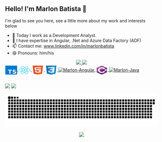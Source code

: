 ## Hello! I'm Marlon Batista 👋

I'm glad to see you here, see a little more about my work and interests below

- 🔭 Today I work as a Development Analyst.
- 🌱 I have expertise in Angular, .Net and Azure Data Factory (ADF)
- 📫 Contact me: www.linkedin.com/in/marlonbatista
- 😄 Pronouns: him/his

<div align="center">
  <a href="https://github.com/marlonbatista">
  <img height="180em" src="https://github-readme-stats.vercel.app/api?username=marlonbatista&show_icons=true&theme=tokyonight&include_all_commits=true&count_private=true"/>
  <img height="180em" src="https://github-readme-stats.vercel.app/api/top-langs/?username=marlonbatista&layout=compact&langs_count=7&theme=tokyonight"/>
</div>

<div style="display: inline_block" align="center><br>
  <img align="center" alt="Marlon-Js" height="30" width="40" src="https://raw.githubusercontent.com/devicons/devicon/master/icons/javascript/javascript-plain.svg">
  <img align="center" alt="Marlon-Ts" height="30" width="40" src="https://raw.githubusercontent.com/devicons/devicon/master/icons/typescript/typescript-plain.svg">
  <img align="center" alt="Marlon-React" height="30" width="40" src="https://raw.githubusercontent.com/devicons/devicon/master/icons/react/react-original.svg">
  <img align="center" alt="Marlon-HTML" height="30" width="40" src="https://raw.githubusercontent.com/devicons/devicon/master/icons/html5/html5-original.svg">
  <img align="center" alt="Marlon-CSS" height="30" width="40" src="https://raw.githubusercontent.com/devicons/devicon/master/icons/css3/css3-original.svg">
  <img align="center" alt="Marlon-Angular" height="30" width="40" src="https://cdn.jsdelivr.net/gh/devicons/devicon/icons/angularjs/angularjs-original.svg">
  <img align="center" alt="Marlon-Csharp" height="30" width="40" src="https://raw.githubusercontent.com/devicons/devicon/master/icons/csharp/csharp-original.svg">
  <img align="center" alt="Marlon-Java" height="30" width="40" src="https://raw.githubusercontent.com/jmnote/z-icons/master/svg/go.svg" />
</div>
 
  ##
 
<div> 
  <a href = "mailto:marlonn.batista25@gmail.com"><img src="https://img.shields.io/badge/Gmail-D14836?style=for-the-badge&logo=gmail&logoColor=white" target="_blank"></a>
  <a href="https://www.linkedin.com/in/marlon-batista-859a7113b/" target="_blank"><img src="https://img.shields.io/badge/-LinkedIn-%230077B5?style=for-the-badge&logo=linkedin&logoColor=white" target="_blank"></a> 

 <!-- Snake -->
<div align="center">
    
  ![snake gif](https://github.com/marlonbatista/marlonbatista/blob/output/github-snake-dark.svg)
</div>



<!-- Counter -->
<div align="center">
  
  [![](https://visitcount.itsvg.in/api?id=marlonbatista&icon=10&color=6)](https://visitcount.itsvg.in)
</div>
</div>
